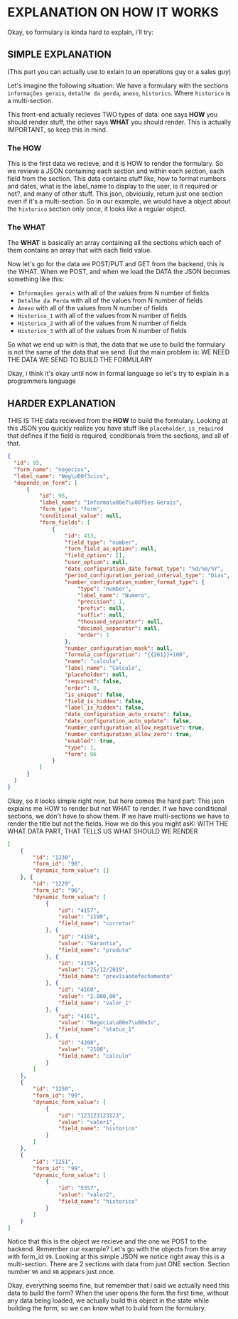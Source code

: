 # EXPLANATION ON HOW IT WORKS

Okay, so formulary is kinda hard to explain, i'll try:

## SIMPLE EXPLANATION
(This part you can actually use to exlain to an operations guy or a sales guy)

Let's imagine the following situation: 
We have a formulary with the sections `informações gerais`, `detalhe da perda`, `anexo`, `historico`. Where `historico` is a multi-section.

This front-end actually recieves TWO types of data: one says __HOW__ you should render stuff, the other says __WHAT__ you should render. 
This is actually IMPORTANT, so keep this in mind.

### The HOW
This is the first data we recieve, and it is HOW to render the formulary. So we revieve a JSON containing each section and within each section, each field from the section.
This data contains stuff like, how to format numbers and dates, what is the label_name to display to the user, is it required or not?, and many of
other stuff. This json, obviously, return just one section even if it's a multi-section. So in our example, we would have a 
object about the `historico` section only once, it looks like a regular object.

### The WHAT
The __WHAT__ is basically an array containing all the sections which each of them contains an array that with each field value.

Now let's go for the data we POST/PUT and GET from the backend, this is the WHAT.
When we POST, and when we load the DATA the JSON becomes something like this:
- `Informações gerais` with all of the values from N number of fields
- `Detalhe da Perda`  with all of the values from N number of fields
- `Anexo`  with all of the values from N number of fields
- `Historico_1`  with all of the values from N number of fields
- `Historico_2`  with all of the values from N number of fields
- `Historico_3`  with all of the values from N number of fields


So what we end up with is that, the data that we use to build the formulary is not the same of the data that we send. But the main problem is: 
WE NEED THE DATA WE SEND TO BUILD THE FORMULARY

Okay, i think it's okay until now in formal language so let's try to explain in a programmers language

## HARDER EXPLANATION

THIS IS THE data recieved from the __HOW__ to build the formulary. Looking at this JSON you quickly realize you have stuff like `placeholder`,
`is_required` that defines if the field is required, conditionals from the sections, and all of that.

```json
{
  "id": 95,
  "form_name": "negocios",
  "label_name": "Neg\u00f3cios",
  "depends_on_form": [
      {
          "id": 96,
          "label_name": "Informa\u00e7\u00f5es Gerais",
          "form_type": "form",
          "conditional_value": null,
          "form_fields": [
              {
                  "id": 413,
                  "field_type": "number",
                  "form_field_as_option": null,
                  "field_option": [],
                  "user_option": null,
                  "date_configuration_date_format_type": "%d/%m/%Y",
                  "period_configuration_period_interval_type": "Dias",
                  "number_configuration_number_format_type": {
                      "type": "number",
                      "label_name": "Numero",
                      "precision": 1,
                      "prefix": null,
                      "suffix": null,
                      "thousand_separator": null,
                      "decimal_separator": null,
                      "order": 1
                  },
                  "number_configuration_mask": null,
                  "formula_configuration": "{{261}}+100",
                  "name": "calculo",
                  "label_name": "Calculo",
                  "placeholder": null,
                  "required": false,
                  "order": 0,
                  "is_unique": false,
                  "field_is_hidden": false,
                  "label_is_hidden": false,
                  "date_configuration_auto_create": false,
                  "date_configuration_auto_update": false,
                  "number_configuration_allow_negative": true,
                  "number_configuration_allow_zero": true,
                  "enabled": true,
                  "type": 1,
                  "form": 96
              }
          ]
      }
  ]
}
```

Okay, so it looks simple right now, but here comes the hard part: This json explains me HOW to render but not WHAT to render. If we have conditional sections,
we don't have to show them. If we have multi-sections we have to render the title but not the fields. How we do this you might asK:
WITH THE WHAT DATA PART, THAT TELLS US WHAT SHOULD WE RENDER

```json
[
    {
        "id": "1230", 
        "form_id": "98", 
        "dynamic_form_value": []
    }, {
        "id": "1229", 
        "form_id": "96", 
        "dynamic_form_value": [
            {
                "id": "4157", 
                "value": "1199", 
                "field_name": "corretor"
            }, {
                "id": "4158", 
                "value": "Garantia", 
                "field_name": "produto"
            }, {
                "id": "4159", 
                "value": "25/12/2019", 
                "field_name": "previsaodefechamento"
            }, {
                "id": "4160", 
                "value": "2.000,00",
                "field_name": "valor_1"
            }, {
                "id": "4161", 
                "value": "Negocia\u00e7\u00e3o", 
                "field_name": "status_1"
            }, {
                "id": "4208", 
                "value": "2100", 
                "field_name": "calculo"
            }
        ]
    },
    {
        "id": "1250", 
        "form_id": "99", 
        "dynamic_form_value": [
            {
                "id": "123123123123", 
                "value": "valor1",
                "field_name": "historico"
            }
        ]
    },
    {
        "id": "1251", 
        "form_id": "99", 
        "dynamic_form_value": [
            {
                "id": "5357", 
                "value": "valor2",
                "field_name": "historico"
            }
        ]
    }
]
```

Notice that this is the object we recieve and the one we POST to the backend. Remember our example? Let's go with the objects from the array with form_id `99`.
Looking at this simple JSON we notice right away this is a multi-section. There are 2 sections with data from just ONE section. Section number `96` and `98` appears just once.

Okay, everything seems fine, but remember that i said we actually need this data to build the form? 
When the user opens the form the first time, without any data being loaded, 
we actually build this object in the state while building the form, so we can know what to build from the formulary.